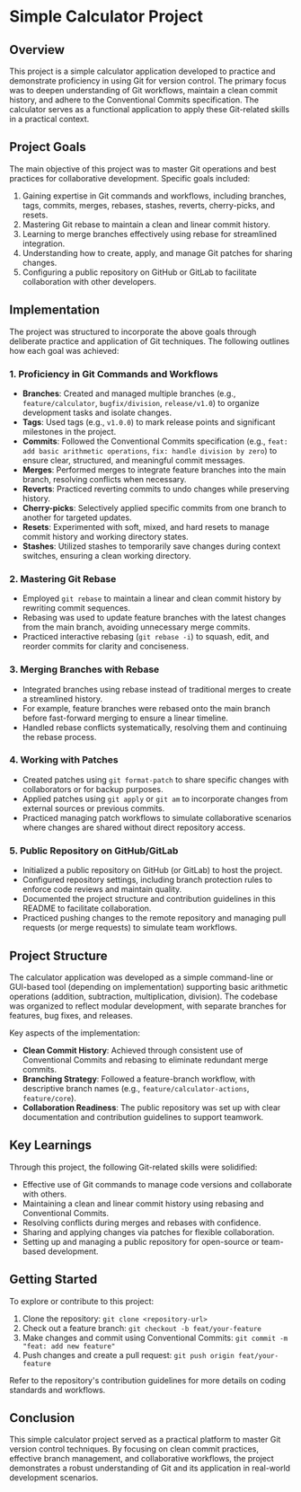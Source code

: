 # Simple Calculator Project

## Overview

This project is a simple calculator application developed to practice and demonstrate proficiency in using Git for
version control. The primary focus was to deepen understanding of Git workflows, maintain a clean commit history, and
adhere to the Conventional Commits specification. The calculator serves as a functional application to apply these
Git-related skills in a practical context.

## Project Goals

The main objective of this project was to master Git operations and best practices for collaborative development.
Specific goals included:

1. Gaining expertise in Git commands and workflows, including branches, tags, commits, merges, rebases, stashes,
   reverts, cherry-picks, and resets.
2. Mastering Git rebase to maintain a clean and linear commit history.
3. Learning to merge branches effectively using rebase for streamlined integration.
4. Understanding how to create, apply, and manage Git patches for sharing changes.
5. Configuring a public repository on GitHub or GitLab to facilitate collaboration with other developers.

## Implementation

The project was structured to incorporate the above goals through deliberate practice and application of Git techniques.
The following outlines how each goal was achieved:

### 1. Proficiency in Git Commands and Workflows

- **Branches**: Created and managed multiple branches (e.g., `feature/calculator`, `bugfix/division`, `release/v1.0`) to
  organize development tasks and isolate changes.
- **Tags**: Used tags (e.g., `v1.0.0`) to mark release points and significant milestones in the project.
- **Commits**: Followed the Conventional Commits specification (e.g., `feat: add basic arithmetic operations`,
  `fix: handle division by zero`) to ensure clear, structured, and meaningful commit messages.
- **Merges**: Performed merges to integrate feature branches into the main branch, resolving conflicts when necessary.
- **Reverts**: Practiced reverting commits to undo changes while preserving history.
- **Cherry-picks**: Selectively applied specific commits from one branch to another for targeted updates.
- **Resets**: Experimented with soft, mixed, and hard resets to manage commit history and working directory states.
- **Stashes**: Utilized stashes to temporarily save changes during context switches, ensuring a clean working directory.

### 2. Mastering Git Rebase

- Employed `git rebase` to maintain a linear and clean commit history by rewriting commit sequences.
- Rebasing was used to update feature branches with the latest changes from the main branch, avoiding unnecessary merge
  commits.
- Practiced interactive rebasing (`git rebase -i`) to squash, edit, and reorder commits for clarity and conciseness.

### 3. Merging Branches with Rebase

- Integrated branches using rebase instead of traditional merges to create a streamlined history.
- For example, feature branches were rebased onto the main branch before fast-forward merging to ensure a linear
  timeline.
- Handled rebase conflicts systematically, resolving them and continuing the rebase process.

### 4. Working with Patches

- Created patches using `git format-patch` to share specific changes with collaborators or for backup purposes.
- Applied patches using `git apply` or `git am` to incorporate changes from external sources or previous commits.
- Practiced managing patch workflows to simulate collaborative scenarios where changes are shared without direct
  repository access.

### 5. Public Repository on GitHub/GitLab

- Initialized a public repository on GitHub (or GitLab) to host the project.
- Configured repository settings, including branch protection rules to enforce code reviews and maintain quality.
- Documented the project structure and contribution guidelines in this README to facilitate collaboration.
- Practiced pushing changes to the remote repository and managing pull requests (or merge requests) to simulate team
  workflows.

## Project Structure

The calculator application was developed as a simple command-line or GUI-based tool (depending on implementation)
supporting basic arithmetic operations (addition, subtraction, multiplication, division). The codebase was organized to
reflect modular development, with separate branches for features, bug fixes, and releases.

Key aspects of the implementation:

- **Clean Commit History**: Achieved through consistent use of Conventional Commits and rebasing to eliminate redundant
  merge commits.
- **Branching Strategy**: Followed a feature-branch workflow, with descriptive branch names (e.g.,
  `feature/calculator-actions`, `feature/core`).
- **Collaboration Readiness**: The public repository was set up with clear documentation and contribution guidelines to
  support teamwork.

## Key Learnings

Through this project, the following Git-related skills were solidified:

- Effective use of Git commands to manage code versions and collaborate with others.
- Maintaining a clean and linear commit history using rebasing and Conventional Commits.
- Resolving conflicts during merges and rebases with confidence.
- Sharing and applying changes via patches for flexible collaboration.
- Setting up and managing a public repository for open-source or team-based development.

## Getting Started

To explore or contribute to this project:

1. Clone the repository: `git clone <repository-url>`
2. Check out a feature branch: `git checkout -b feat/your-feature`
3. Make changes and commit using Conventional Commits: `git commit -m "feat: add new feature"`
4. Push changes and create a pull request: `git push origin feat/your-feature`

Refer to the repository's contribution guidelines for more details on coding standards and workflows.

## Conclusion

This simple calculator project served as a practical platform to master Git version control techniques. By focusing on
clean commit practices, effective branch management, and collaborative workflows, the project demonstrates a robust
understanding of Git and its application in real-world development scenarios.
